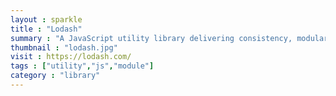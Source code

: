 ```yaml
---
layout : sparkle
title : "Lodash"
summary : "A JavaScript utility library delivering consistency, modularity, performance, & extras."
thumbnail : "lodash.jpg"
visit : https://lodash.com/
tags : ["utility","js","module"]
category : "library"
---
```

